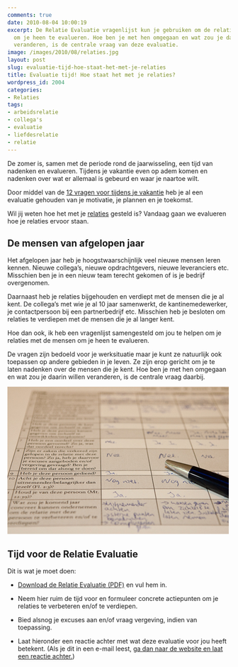 ```yaml
---
comments: true
date: 2010-08-04 10:00:19
excerpt: De Relatie Evaluatie vragenlijst kun je gebruiken om de relaties met de mensen
  om je heen te evalueren. Hoe ben je met hen omgegaan en wat zou je daarin willen
  veranderen, is de centrale vraag van deze evaluatie.
image: /images/2010/08/relaties.jpg
layout: post
slug: evaluatie-tijd-hoe-staat-het-met-je-relaties
title: Evaluatie tijd! Hoe staat het met je relaties?
wordpress_id: 2004
categories:
- Relaties
tags:
- arbeidsrelatie
- collega's
- evaluatie
- liefdesrelatie
- relatie
---
```


De zomer is, samen met de periode rond de jaarwisseling, een tijd van nadenken en evalueren. Tijdens je vakantie even op adem komen en nadenken over wat er allemaal is gebeurd en waar je naartoe wilt.

Door middel van de [12 vragen voor tijdens je vakantie](/2010/07/14/12-vragen-voor-tijdens-je-vakantie/) heb je al een evaluatie gehouden van je motivatie, je plannen en je toekomst.

Wil jij weten hoe het met je [relaties](/2010/07/21/relaties-leggen-is-niet-zo-moeilijk/) gesteld is? Vandaag gaan we evalueren hoe je relaties ervoor staan.





## De mensen van afgelopen jaar


Het afgelopen jaar heb je hoogstwaarschijnlijk veel nieuwe mensen leren kennen. Nieuwe collega’s, nieuwe opdrachtgevers, nieuwe leveranciers etc. Misschien ben je in een nieuw team terecht gekomen of is je bedrijf overgenomen.

Daarnaast heb je relaties bijgehouden en verdiept met de mensen die je al kent. De collega’s met wie je al 10 jaar samenwerkt, de kantinemedewerker, je contactpersoon bij een partnerbedrijf etc. Misschien heb je besloten om relaties te verdiepen met de mensen die je al langer kent.

Hoe dan ook, ik heb een vragenlijst samengesteld om jou te helpen om je relaties met de mensen om je heen te evalueren.

De vragen zijn bedoeld voor je werksituatie maar je kunt ze natuurlijk ook toepassen op andere gebieden in je leven. Ze zijn erop gericht om je te laten nadenken over de mensen die je kent. Hoe ben je met hen omgegaan en wat zou je daarin willen veranderen, is de centrale vraag daarbij.

![Afbeelding van het Relatie Evaluatie Formulier](/images/2010/08/evaluatieformulier.jpg)



## Tijd voor de Relatie Evaluatie


Dit is wat je moet doen:



	
  * [Download de Relatie Evaluatie (PDF)](/files/2010/08/Relatie-evaluatie.pdf) en vul hem in.

	
  * Neem hier ruim de tijd voor en formuleer concrete actiepunten om je relaties te verbeteren en/of te verdiepen.

	
  * Bied alsnog je excuses aan en/of vraag vergeving, indien van toepassing.

	
  * Laat hieronder een reactie achter met wat deze evaluatie voor jou heeft betekent. (Als je dit in een e-mail leest, [ga dan naar de website en laat een reactie achter.](/2010/08/04/evaluatie-tijd-hoe-staat-het-met-je-relaties/))


